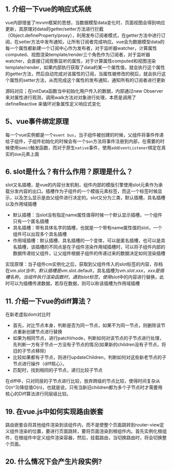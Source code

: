 ## 1. 介绍一下vue的响应式系统

vue内部借鉴了mvvm框架的思想，当数据模型data变化时，页面视图会得到响应更新，其原理对data的getter/setter方法进行拦截（Object.defineProperty/proxy），利用发布订阅者模式，在getter方法中进行订阅，在setter方法中发布通知，让所有订阅者完成响应。vue会为数据模型data的每一个属性都新建一个订阅中心作为发布者，对于监听器watcher，计算属性computed、视图渲染template/render三个角色作为订阅者，对于监听器watcher，会直接订阅观察监听的属性，对于计算属性computed和视图渲染template/render，如果内部执行获取了data的某一个属性值，就会执行这个属性的getter方法，然后自动完成对该属性的订阅，当属性被修改的税后，就会执行这个属性的setter方法，从而完成这个属性的发布通知，通知所有的订阅者进行更新

源码对应；在initData函数当中初始化用户传入的数据，内部通过new Observer来对属性进行观测，调用walk方法对对象进行处理，本质是调用了 defineReactive 来循环对象属性定义响应式变化


## 5、vue事件绑定原理

每一个vue实例都是一个`event bus`，当子组件被创建的时候，父组件将事件传递给子组件，子组件初始化的时候会有一个`$on`方法将事件注册到内部，在需要的时候使用`$emit`触发函数，而对于原生`native`事件，使用`addEventListener`绑定在真实的`dom`元素上面

## 6. slot是什么？有什么作用？原理是什么？

slot又名插槽，是vue的内容分发机制，组件内部的模版引擎使用slot元素作为承载分发内容的出口。插槽作为子组件的一个模版元素标签，而这一个标签时候显示，以及怎么显示是由父组件进行决定的。slot又分为三类，默认插槽，具名插槽以及作用域插槽

+ 默认插槽：当slot没有指定name属性值得时候一个默认显示插槽，一个组件只有一个匿名插槽
+ 具名插槽：带有具体名字的插槽，也就是一个带有name属性值的slot，一个组件可以出现多个具名插槽
+ 作用域插槽：默认插槽、具名插槽的一个变体，可以是匿名插槽，也可以是具名插槽，该插槽的不同点是在子组件渲染作用域插槽时，可以将子组件内部的数据传递给父组件，让父组件根据子组件的传递过来的数据决定如何渲染插槽

实现原理：当子组件cm实例化之后，获取到父组件传入的slot标签的内容，存档在vm.$slot当中，默认插槽是vm.$slot.default，具名插槽为vm.$slot.xxx，xxx是插槽名称，当组件执行渲染函数时，遇到slot标签，使用$slot中的内容进行替换，此时可以为插槽传递数据，若存在数据，则可以称该插槽为作用域插槽

## 11. 介绍一下vue的diff算法？

在新老虚拟dom对比时

+ 首先，对比节点本身，判断是否为同一节点，如果不为同一节点，则删除该节点重新创建节点进行替换
+ 如果为相同节点，进行patchVnode，判断如何对该节点的子节点进行处理，先判断一方有子节点一方没有子节点的情况(如果新的children没有子节点，将旧的子节点移除)
+ 比较如果都有子节点，则进行updateChildren，判断如何对这些新老节点的子节点进行操作（diff核心）。
+ 匹配时，找到相同的子节点，递归比较子节点

在diff中，只对同层的子节点进行比较，放弃跨级的节点比较，使得时间复杂从O(n^3)降低值O(n)，也就是说，只有当新旧children都为多个子节点时才需要用核心的Diff算法进行同层级比较。


## 19. 在vue.js中如何实现路由嵌套

路由嵌套会将其他组件渲染到该组件内，而不是使整个页面跳转到router-view定义组件渲染的位置，要进行页面跳转，要将页面渲染到根组件内。首先实例化根组件，在根组件中定义组件渲染容器，然后，挂载路由，当切换路由时，将会切换整个页面。

## 20. 什么情况下会产生片段实例?